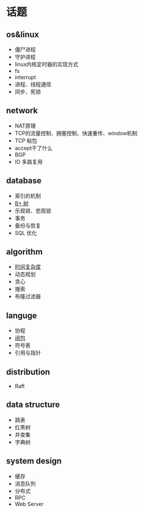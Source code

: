 # 话题

## os&linux 
* 僵尸进程
* 守护进程
* linux内核定时器的实现方式
* fs
* interrupt
* 进程、线程通信
* 同步、死锁

## network
* NAT原理
* TCP的流量控制、拥塞控制、快速重传、window机制
* TCP 粘包
* accept干了什么
* BGP
* IO 多路复用

## database
* 索引的机制
* [B+ 树](./docs/b+tree/b+tree.md)
* 乐观锁、悲观锁
* 事务
* 备份与恢复
* SQL 优化

## algorithm
* [时间复杂度](./docs/timeComplexy/timeComplexy.md)
* 动态规划
* 贪心
* 搜索
* 布隆过滤器

## languge
* 协程
* [闭包](./docs/closure/closure.md)
* 符号表
* 引用与指针

## distribution
* Raft

## data structure
* 跳表
* 红黑树
* 并查集
* 字典树

## system design
* 缓存
* 消息队列
* 分布式
* RPC
* Web Server